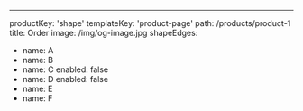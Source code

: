 ---
productKey: 'shape'
templateKey: 'product-page'
path: /products/product-1
title: Order
image: /img/og-image.jpg
shapeEdges:
  - name: A
  - name: B
  - name: C
    enabled: false
  - name: D
    enabled: false
  - name: E
  - name: F